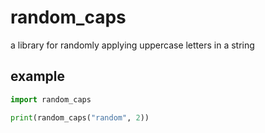 # random_caps
a library for randomly applying uppercase letters in a string

## example

```python
import random_caps

print(random_caps("random", 2))
```